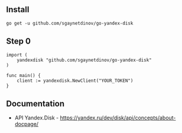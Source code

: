 ## Install

`go get -u github.com/sgaynetdinov/go-yandex-disk`


## Step 0

```
import (
    yandexdisk "github.com/sgaynetdinov/go-yandex-disk"
)

func main() {
    client := yandexdisk.NewClient("YOUR_TOKEN")
}
```

## Documentation

- API Yandex.Disk - https://yandex.ru/dev/disk/api/concepts/about-docpage/
